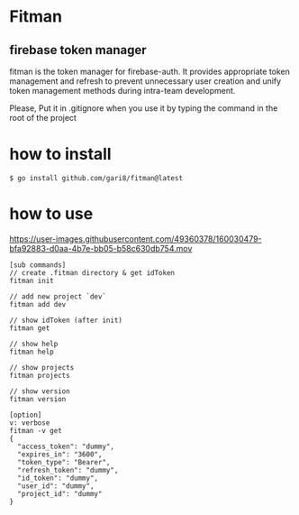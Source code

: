 # Fitman

## firebase token manager

fitman is the token manager for firebase-auth.
It provides appropriate token management and refresh to prevent unnecessary user creation and unify token management methods during intra-team development.

Please, Put it in .gitignore when you use it by typing the command in the root of the project

# how to install
```
$ go install github.com/gari8/fitman@latest
```

# how to use

https://user-images.githubusercontent.com/49360378/160030479-bfa92883-d0aa-4b7e-bb05-b58c630db754.mov

```
[sub commands]
// create .fitman directory & get idToken
fitman init

// add new project `dev`
fitman add dev

// show idToken (after init) 
fitman get

// show help
fitman help

// show projects
fitman projects

// show version
fitman version

[option]
v: verbose
fitman -v get
{
  "access_token": "dummy",
  "expires_in": "3600",
  "token_type": "Bearer",
  "refresh_token": "dummy",
  "id_token": "dummy",
  "user_id": "dummy",
  "project_id": "dummy"
}
```

